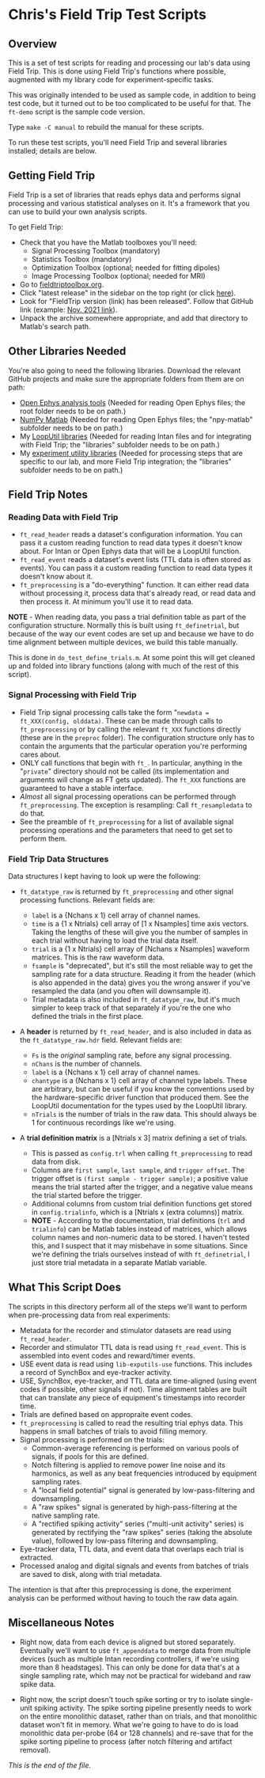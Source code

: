 # Chris's Field Trip Test Scripts

## Overview

This is a set of test scripts for reading and processing our lab's data
using Field Trip. This is done using Field Trip's functions where possible,
augmented with my library code for experiment-specific tasks.

This was originally intended to be used as sample code, in addition to being
test code, but it turned out to be too complicated to be useful for that.
The `ft-demo` script is the sample code version.

Type `make -C manual` to rebuild the manual for these scripts.

To run these test scripts, you'll need Field Trip and several libraries
installed; details are below.

## Getting Field Trip

Field Trip is a set of libraries that reads ephys data and performs signal
processing and various statistical analyses on it. It's a framework that
you can use to build your own analysis scripts.

To get Field Trip:
* Check that you have the Matlab toolboxes you'll need:
    * Signal Processing Toolbox (mandatory)
    * Statistics Toolbox (mandatory)
    * Optimization Toolbox (optional; needed for fitting dipoles)
    * Image Processing Toolbox (optional; needed for MRI)
* Go to [fieldtriptoolbox.org](https://www.fieldtriptoolbox.org).
* Click "latest release" in the sidebar on the top right
(or click [here](https://www.fieldtriptoolbox.org/#latest-release)).
* Look for "FieldTrip version (link) has been released". Follow that
GitHub link (example: 
[Nov. 2021 link](http://github.com/fieldtrip/fieldtrip/releases/tag/20211118)).
* Unpack the archive somewhere appropriate, and add that directory to
Matlab's search path.

## Other Libraries Needed

You're also going to need the following libraries. Download the relevant
GitHub projects and make sure the appropriate folders from them are on path:

* [Open Ephys analysis tools](https://github.com/open-ephys/analysis-tools)
(Needed for reading Open Ephys files; the root folder needs to be on path.)
* [NumPy Matlab](https://github.com/kwikteam/npy-matlab)
(Needed for reading Open Ephys files; the "npy-matlab" subfolder needs to be
on path.)
* My [LoopUtil libraries](https://github.com/att-circ-contrl/LoopUtil)
(Needed for reading Intan files and for integrating with Field Trip; the
"libraries" subfolder needs to be on path.)
* My [experiment utility libraries](https://github.com/att-circ-contrl/exp-utils-cjt)
(Needed for processing steps that are specific to our lab, and more Field
Trip integration; the "libraries" subfolder needs to be on path.)

## Field Trip Notes

### Reading Data with Field Trip

* `ft_read_header` reads a dataset's configuration information. You can
pass it a custom reading function to read data types it doesn't know about.
For Intan or Open Ephys data that will be a LoopUtil function.
* `ft_read_event` reads a dataset's event lists (TTL data is often stored as
events). You can pass it a custom reading function to read data types it
doesn't know about it.
* `ft_preprocessing` is a "do-everything" function. It can either read data
without processing it, process data that's already read, or read data and then
process it. At minimum you'll use it to read data.

**NOTE** - When reading data, you pass a trial definition table as part of
the configuration structure. Normally this is built using `ft_definetrial`,
but because of the way our event codes are set up and because we have to
do time alignment between multiple devices, we build this table manually.

This is done in `do_test_define_trials.m`. At some point this will get
cleaned up and folded into library functions (along with much of the rest
of this script).

### Signal Processing with Field Trip

* Field Trip signal processing calls take the form
"`newdata = ft_XXX(config, olddata)`. These can be made through calls
to `ft_preprocessing` or by calling the relevant `ft_XXX` functions
directly (these are in the `preproc` folder). The configuration structure
only has to contain the arguments that the particular operation you're
performing cares about.
* ONLY call functions that begin with `ft_`. In particular, anything in the
"`private`" directory should not be called (its implementation and
arguments will change as FT gets updated). The `ft_XXX` functions are
guaranteed to have a stable interface.
* *Almost* all signal processing operations can be performed through
`ft_preprocessing`. The exception is resampling: Call `ft_resampledata`
to do that.
* See the preamble of `ft_preprocessing` for a list of available signal
processing operations and the parameters that need to get set to perform
them.

### Field Trip Data Structures

Data structures I kept having to look up were the following:

* `ft_datatype_raw` is returned by `ft_preprocessing` and other signal
processing functions. Relevant fields are:
    * `label` is a {Nchans x 1} cell array of channel names.
    * `time` is a {1 x Ntrials} cell array of [1 x Nsamples] time axis
vectors. Taking the lengths of these will give you the number of samples in
each trial without having to load the trial data itself.
    * `trial` is a {1 x Ntrials} cell array of [Nchans x Nsamples] waveform
matrices. This is the raw waveform data.
    * `fsample` is "deprecated", but it's still the most reliable way to get
the sampling rate for a data structure. Reading it from the header (which
is also appended in the data) gives you the wrong answer if you've resampled
the data (and you often will downsample it).
    * Trial metadata is also included in `ft_datatype_raw`, but it's much
simpler to keep track of that separately if you're the one who defined the
trials in the first place.

* A **header** is returned by `ft_read_header`, and is also included in data as
the `ft_datatype_raw.hdr` field. Relevant fields are:
    * `Fs` is the *original* sampling rate, before any signal processing.
    * `nChans` is the number of channels.
    * `label` is a {Nchans x 1} cell array of channel names.
    * `chantype` is a {Nchans x 1} cell array of channel type labels. These
are arbitrary, but can be useful if you know the conventions used by the
hardware-specific driver function that produced them. See the LoopUtil
documentation for the types used by the LoopUtil library.
    * `nTrials` is the number of trials in the raw data. This should always
be 1 for continuous recordings like we're using.

* A **trial definition matrix** is a [Ntrials x 3] matrix defining a set of
trials.
    * This is passed as `config.trl` when calling `ft_preprocessing` to
read data from disk.
    * Columns are `first sample`, `last sample`, and `trigger offset`. The
trigger offset is `(first sample - trigger sample)`; a positive value means
the trial started after the trigger, and a negative value means the trial
started before the trigger.
    * Additional columns from custom trial definition functions get stored
in `config.trialinfo`, which is a [Ntrials x (extra columns)] matrix.
    * **NOTE** - According to the documentation, trial definitions (`trl`
and `trialinfo`) can be Matlab tables instead of matrices, which allows
column names and non-numeric data to be stored. I haven't tested this, and
I suspect that it may misbehave in some situations. Since we're defining the
trials ourselves instead of with `ft_definetrial`, I just store trial
metadata in a separate Matlab variable.

## What This Script Does

The scripts in this directory perform all of the steps we'll want to perform
when pre-processing data from real experiments:

* Metadata for the recorder and stimulator datasets are read using
`ft_read_header`.
* Recorder and stimulator TTL data is read using `ft_read_event`. This is
assembled into event codes and reward/timer events.
* USE event data is read using `lib-exputils-use` functions. This includes
a record of SynchBox and eye-tracker activity.
* USE, SynchBox, eye-tracker, and TTL data are time-aligned (using event
codes if possible, other signals if not). Time alignment tables are built
that can translate any piece of equipment's timestamps into recorder time.
* Trials are defined based on appropraite event codes.
* `ft_preprocessing` is called to read the resulting trial ephys data. This
happens in small batches of trials to avoid filling memory.
* Signal processing is performed on the trials:
    * Common-average referencing is performed on various pools of signals,
if pools for this are defined.
    * Notch filtering is applied to remove power line noise and its harmonics,
as well as any beat frequencies introduced by equipment sampling rates.
    * A "local field potential" signal is generated by low-pass-filtering and
downsampling.
    * A "raw spikes" signal is generated by high-pass-filtering at the native
sampling rate.
    * A "rectified spiking activity" series ("multi-unit activity" series)
is generated by rectifying the "raw spikes" series (taking the absolute
value), followed by low-pass filtering and downsampling.
* Eye-tracker data, TTL data, and event data that overlaps each trial is
extracted.
* Processed analog and digital signals and events from batches of trials
are saved to disk, along with trial metadata.

The intention is that after this preprocessing is done, the experiment
analysis can be performed without having to touch the raw data again.

## Miscellaneous Notes

* Right now, data from each device is aligned but stored separately.
Eventually we'll want to use `ft_appenddata` to merge data from multiple
devices (such as multiple Intan recording controllers, if we're using more
than 8 headstages). This can only be done for data that's at a single
sampling rate, which may not be practical for wideband and raw spike data.

* Right now, the script doesn't touch spike sorting or try to isolate
single-unit spiking activity. The spike sorting pipeline presently needs to
work on the entire monolithic dataset, rather than on trials, and that
monolithic dataset won't fit in memory. What we're going to have to do is
load monolithic data per-probe (64 or 128 channels) and re-save that for the
spike sorting pipeline to process (after notch filtering and artifact
removal).


*This is the end of the file.*
